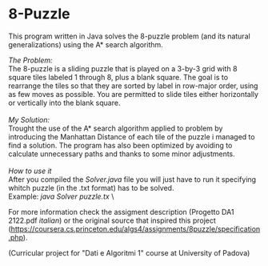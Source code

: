# 8-Puzzle
This program written in Java solves the 8-puzzle problem (and its natural generalizations) using the A* search algorithm.

*The Problem:* \
The 8-puzzle is a sliding puzzle that is played on a 3-by-3 grid with 8 square tiles labeled 1 through 8, plus a blank square. The goal is to rearrange the tiles so that they are sorted by label in row-major order, using as few moves as possible. You are permitted to slide tiles either horizontally or vertically into the blank square. \
\
*My Solution:* \
Trought the use of the A* search algorithm applied to problem by introducing the Manhattan Distance of each tile of the puzzle i managed to find a solution. The program has also been optimized by avoiding to calculate unnecessary paths and thanks to some minor adjustments. \
\
*How to use it* \
After you compiled the *Solver.java* file you will just have to run it specifying whitch puzzle (in the .txt format) has to be solved.\
Example: *java Solver puzzle.tx* \

For more information check the assigment description (Progetto DA1 2122.pdf *italian*) or the original source that inspired this project  (https://coursera.cs.princeton.edu/algs4/assignments/8puzzle/specification.php).

(Curricular project for "Dati e Algoritmi 1" course at University of Padova)
